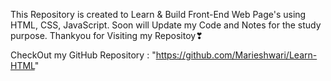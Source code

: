 This Repository is created to Learn & Build Front-End Web Page's using HTML, CSS, JavaScript.
Soon will Update my Code and Notes for the study purpose.
Thankyou for Visiting my Repositoy❣


CheckOut my GitHub Repository : "https://github.com/Marieshwari/Learn-HTML"